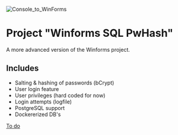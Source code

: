 ![Console_to_WinForms](https://img.shields.io/badge/Console➡️WinForms-Ported-00C853)

# Project "Winforms SQL PwHash"

A more advanced version of the Winforms project.

## Includes

- Salting & hashing of passwords (bCrypt)
- User login feature
- User privileges (hard coded for now)
- Login attempts (logfile)
- PostgreSQL support
- Dockererized DB's

[To do](TODO.md)
